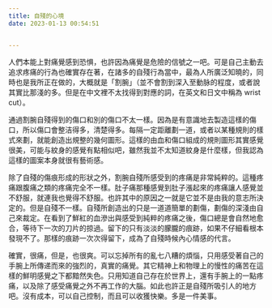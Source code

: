 ```yaml
---
title: 自殘的心境
date: 2023-01-13 00:54:51


---
```


人們本能上對痛覺感到恐惧，也許因為痛覺是危險的信號之一吧。可是自己主動去追求疼痛的行為也確實存在著，在諸多的自殘行為當中，最為人所廣泛知曉的，同時也是我所正在做的，大概就是「割腕」（並不會割到深入至動脉的程度，或者說其實比那淺的多。但是在中文裡不太找得到對應的詞，在英文和日文中稱為 wrist cut）。

通過割腕自殘得到的傷口和別的傷口不太一樣。因為是有意識地去製造這樣的傷口，所以傷口會整洁得多，清楚得多。每隔一定距離劃一道，或者以某種規則的樣式來劃，就能創造出規整的幾何圖形。這樣的由血和傷口組成的規則圖形其實感覺很美，可能与紋身的感覺有點相似吧，雖然我並不太知道紋身是什麼樣，但我認為這樣的圖案本身就很有藝術感。

除了自殘的傷痕形成的形狀之外，割腕自殘所感受到的疼痛是非常純粹的。這種疼痛跟腹痛之類的疼痛完全不一樣。肚子痛那種感覺到肚子漲起來的疼痛讓人感覺並不舒服，就連我也覺得不舒服。也許其中的原因之一就是它並不是由我的意志所決定的。但是自殘不一樣。自殘所創造出的只是一道道簡單的劃傷，劃傷的深淺由自己來裁定。在看到了鮮紅的血滲出與感受到純粹的疼痛之後，傷口總是會自然地愈合，等待下一次的刀片的掠過。留下的只有淡淡的朦朧的痕跡，如果不仔細看根本發現不了。那樣的痕跡一次次得留下，成為了自殘時候內心情感的代言。

確實，很痛，但是，也很爽。可以忘掉所有的亂七八糟的煩惱，只用感受著自己的手腕上所傳递而來的強烈的，真實的痛覺。其它精神上和物理上的慢性的痛苦在這樣的鮮明感覺之下都黯然失色。只用知道自己存在於世界上，還有手腕上的一點疼痛，以及除了感受痛覺之外不再工作的大腦。如此也許正是自殘所吸引人的地方吧。沒有成本，可以自己控制，而且可以收獲快樂。多是一件美事。
